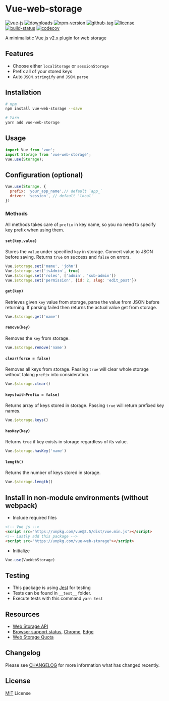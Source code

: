 # Vue-web-storage

[![vue-js](https://img.shields.io/badge/vue.js-2.x-brightgreen.svg?maxAge=604800)](https://vuejs.org/)
[![downloads](https://img.shields.io/npm/dt/vue-web-storage.svg)](http://npm-stats.com/~packages/vue-web-storage)
[![npm-version](https://img.shields.io/npm/v/vue-web-storage.svg)](https://www.npmjs.com/package/vue-web-storage)
[![github-tag](https://img.shields.io/github/tag/ankurk91/vue-web-storage.svg?maxAge=1800)](https://github.com/ankurk91/vue-web-storage/)
[![license](https://img.shields.io/github/license/ankurk91/vue-web-storage.svg?maxAge=1800)](https://yarnpkg.com/en/package/vue-web-storage)
[![build-status](https://travis-ci.org/ankurk91/vue-web-storage.svg?branch=master)](https://travis-ci.org/ankurk91/vue-web-storage)
[![codecov](https://codecov.io/gh/ankurk91/vue-web-storage/branch/master/graph/badge.svg)](https://codecov.io/gh/ankurk91/vue-web-storage)

A minimalistic Vue.js v2.x plugin for web storage

## Features
* Choose either `localStorage` or `sessionStorage`
* Prefix all of your stored keys
* Auto `JSON.stringify` and `JSON.parse`

## Installation
```bash
# npm
npm install vue-web-storage --save

# Yarn
yarn add vue-web-storage
```

## Usage
```js
import Vue from 'vue';
import Storage from 'vue-web-storage';  
Vue.use(Storage);  
```

## Configuration (optional)
```js
Vue.use(Storage, {
  prefix: 'your_app_name',// default `app_`
  driver: 'session', // default 'local'
})
```

### Methods
All methods takes care of `prefix` in key name, so you no need to specify key prefix when using them.

#### `set(key,value)`
Stores the `value` under specified `key` in storage. Convert value to JSON before saving.
Returns `true` on success and `false` on errors.
```js
Vue.$storage.set('name', 'john')
Vue.$storage.set('isAdmin', true)
Vue.$storage.set('roles', ['admin', 'sub-admin'])
Vue.$storage.set('permission', {id: 2, slug: 'edit_post'})
```
#### `get(key)`
Retrieves given `key` value from storage, parse the value from JSON before returning.
If parsing failed then returns the actual value get from storage.
```js
Vue.$storage.get('name')
```
#### `remove(key)`
Removes the `key` from storage. 
```js
Vue.$storage.remove('name')
```
#### `clear(force = false)`
Removes all keys from storage. Passing `true` will clear whole storage without taking `prefix` into consideration.
```js
Vue.$storage.clear()
```
#### `keys(withPrefix = false)`
Returns array of keys stored in storage. Passing `true` will return prefixed key names.
```js
Vue.$storage.keys()
```
#### `hasKey(key)`
Returns `true` if key exists in storage regardless of its value.
```js
Vue.$storage.hasKey('name')
```
#### `length()`
Returns the number of keys stored in storage.
```js
Vue.$storage.length()
```

## Install in non-module environments (without webpack)
* Include required files
```html
<!-- Vue js -->
<script src="https://unpkg.com/vue@2.5/dist/vue.min.js"></script>
<!-- Lastly add this package -->
<script src="https://unpkg.com/vue-web-storage"></script>
```
* Initialize
```js
Vue.use(VueWebStorage)
```

## Testing
* This package is using [Jest](https://github.com/facebook/jest) for testing
* Tests can be found in `__test__` folder.
* Execute tests with this command `yarn test`

## Resources
* [Web Storage API](https://developer.mozilla.org/en-US/docs/Web/API/Web_Storage_API)
* [Browser support status](https://caniuse.com/#feat=namevalue-storage), [Chrome](https://www.chromestatus.com/feature/5345825534246912), [Edge](https://developer.microsoft.com/en-us/microsoft-edge/platform/status/webstorage/)
* [Web Storage Quota](https://www.html5rocks.com/en/tutorials/offline/quota-research/)

## Changelog
Please see [CHANGELOG](CHANGELOG.md) for more information what has changed recently.

## License
[MIT](LICENSE.txt) License
